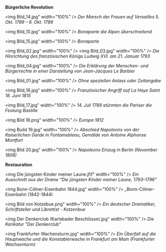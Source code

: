 **Bürgerliche Revolution**

<img Bild_14.jpg" width="100%" />
_Der Marsch der Frauen auf Versailles 5. Okt. 1789 – 6. Okt. 1789_


<img Bild_10.jpg" width="100%" />
_Bonaparte die Alpen überschreitend_


<img Bild_15.jpg" width="100%" />
_Bonaparte_


<img Bild_02.jpg" width="100%" />
<img Bild_03.jpg" width="100%" />
_Die Hinrichtung des französischen Königs Ludwig XVI. am 21. Januar 1793_


<img Bild_04.jpg" width="100%" />
_Die Erklärung der Menschen- und Bürgerrechte in einer Darstellung von Jean-Jacques Le Barbier_


<img Bild_01.jpg" width="100%" />
_Ohne speziellen Anlass oder Zeitangabe_


<img Bild_16.jpg" width="100%" />
_Französischer Angriff auf La Haye Saint 18. Juni 1815_


<img Bild_17.jpg" width="100%" />
_14. Juli 1789 stürmten die Pariser die Festung Bastille_


<img Bild 18.png" width="100%" />
_Europa 1812_


<img Build 19.jpg" width="100%" />
_Abschied Napoleons von der Kaiserlichen Garde in Fontainebleau, Gemälde von Antoine Alphonse Montfort_


<img Bild 20.jpg" width="100%" />
_Napoleons Einzug in Berlin (November 1806)_





**Restauration**

<img Die jüngsten Kinder meiner Laune.jfif" width="100%" />
_Ein Ausschnitt aus der Drame "Die jüngsten Kinder meiner Laune, 1793–1796"_


<img Bonn-Cölner-Eisenbahn 1844.jpg" width="100%" />
_Bonn-Cölner-Eisenbahn (1842-1844)


<img Bild von Kotzebue.png" width="100%" />
_Ein deutscher Dramatiker, Schriftsteller und Librettist - Kotzenbue_


<img Der Denkerclub (Karlsbader Beschlüsse).jpg" width="100%" />
_Die Karikatur "Der Denkerclub"_


<img Frankfurter Wachensturm.jpg" width="100%" />
_Ein Überfall auf die Hauptwache und die Konstablerwache in Frankfurt am Main (Frankfurter Wachsenturm)_
